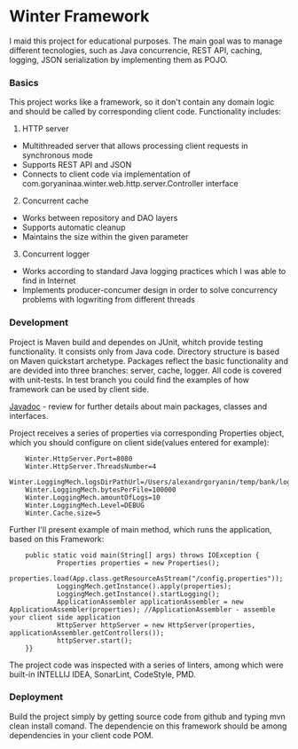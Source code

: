 # Winter Framework
I maid this project for educational purposes. The main goal was to manage different tecnologies, such as Java concurrencie, REST API, caching, logging, JSON serialization by implementing them as POJO.
### Basics
This project works like a framework, so it don't contain any domain logic and should be called by corresponding client code.
Functionality includes:
1. HTTP server
* Multithreaded server that allows processing client requests in synchronous mode
* Supports REST API and JSON
* Connects to client code via implementation of com.goryaninaa.winter.web.http.server.Controller 
  interface
2. Concurrent cache
* Works between repository and DAO layers
* Supports automatic cleanup
* Maintains the size within the given parameter
3. Concurrent logger
* Works according to standard Java logging practices which I was able to find in Internet
* Implements producer-concumer design in order to solve concurrency problems with logwriting from different threads

### Development
Project is Maven build and dependes on JUnit, whitch provide testing functionality. It consists only from Java code.
Directory structure is based on Maven quickstart archetype. Packages reflect the basic functionality and are devided into three branches: server, cache, logger.
All code is covered with unit-tests. In test branch you could find the examples of how framework can be used by client side.

[Javadoc](https://alexander512023.github.io/WinterJavadoc/) - review for further details about 
main packages, classes and interfaces.

Project receives a series of properties via corresponding Properties object, which you should configure on client side(values entered for example):

        Winter.HttpServer.Port=8080 
        Winter.HttpServer.ThreadsNumber=4
        Winter.LoggingMech.logsDirPathUrl=/Users/alexandrgoryanin/temp/bank/logs
        Winter.LoggingMech.bytesPerFile=100000
        Winter.LoggingMech.amountOfLogs=10
        Winter.LoggingMech.Level=DEBUG
        Winter.Cache.size=5

Further I'll present example of main method, which runs the application, based on this Framework:

        public static void main(String[] args) throws IOException {
                Properties properties = new Properties();
                properties.load(App.class.getResourceAsStream("/config.properties"));
                LoggingMech.getInstance().apply(properties);
                LoggingMech.getInstance().startLogging();
                ApplicationAssembler applicationAssembler = new ApplicationAssembler(properties); //ApplicationAssembler - assemble your client side application
                HttpServer httpServer = new HttpServer(properties, applicationAssembler.getControllers());
                httpServer.start();
        }}
The project code was inspected with a series of linters, among which were built-in INTELLIJ IDEA, 
SonarLint, CodeStyle, PMD.

### Deployment
Build the project simply by getting source code from github and typing mvn clean install comand. The dependencie on this framework should be among dependencies in your client code POM.
